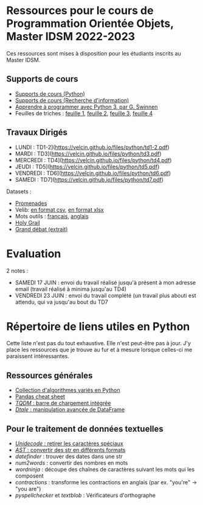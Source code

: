 # Ressources pour le cours de Programmation Orientée Objets, Master IDSM 2022-2023

Ces ressources sont mises à disposition pour les étudiants inscrits au Master IDSM.

## Supports de cours

- [Supports de cours (Python)](https://velcin.github.io/files/python/Support_Python.pdf)
- [Supports de cours (Recherche d'information)](https://velcin.github.io/files/python/Recherche_dinformation.pdf)
- [Apprendre à programmer avec Python 3, par G. Swinnen](https://inforef.be/swi/download/apprendre_python3_5.pdf)
- Feuilles de triches : [feuille 1](https://velcin.github.io/files/python/python-cheatsheet1.png), [feuille 2](https://velcin.github.io/files/python/python-cheatsheet2.png), [feuille 3](https://velcin.github.io/files/python/python-cheatsheet3.png), [feuille 4](https://velcin.github.io/files/python/python-cheatsheet4.png)

## Travaux Dirigés

- LUNDI : TD1-2](https://velcin.github.io/files/python/td1-2.pdf)
- MARDI : TD3](https://velcin.github.io/files/python/td3.pdf)
- MERCREDI : TD4](https://velcin.github.io/files/python/td4.pdf)
- JEUDI : TD5](https://velcin.github.io/files/python/td5.pdf)
- VENDREDI : TD6](https://velcin.github.io/files/python/td6.pdf)
- SAMEDI : TD7](https://velcin.github.io/files/python/td7.pdf)

Datasets :

- [Promenades](https://velcin.github.io/files/python/datasets/evg_esp_veg.envpdiprboucle.json)
- Velib: [en format csv](https://velcin.github.io/files/python/datasets/velib.zip), [en format xlsx](https://velcin.github.io/files/python/datasets/velib.xlsx)
- Mots outils : [français](https://velcin.github.io/files/python/datasets/Stop-words-french.txt), [anglais](https://velcin.github.io/files/python/datasets/Stop-words-english.txt)
- [Holy Grail](https://velcin.github.io/files/python/datasets/holygrail.txt)
- [Grand débat (extrait)](https://velcin.github.io/files/python/datasets/gd_qui.csv)

# Evaluation

2 notes :

- SAMEDI 17 JUIN : envoi du travail réalisé jusqu'à présent à mon adresse email (travail réalisé à minima jusqu'au TD4)
- VENDREDI 23 JUIN : envoi du travail complété (un travail plus abouti est attendu, qui va jusqu'au bout du TD7

# Répertoire de liens utiles en Python

Cette liste n'est pas du tout exhaustive. Elle n'est peut-être pas à jour. J'y place les ressources que je trouve au fur et à mesure lorsque celles-ci me paraissent intéressantes.

## Ressources générales

- [Collection d'algorithmes variés en Python ](https://github.com/TheAlgorithms/Python)
- [Pandas cheat sheet](https://velcin.github.io/files/Pandas_Cheat_Sheet.pdf)
- [*TQDM* : barre de chargement intégrée](https://tqdm.github.io)
- [*Dtale* : manipulation avancée de DataFrame](https://t.co/qhb9fiKY9p)

## Pour le traitement de données textuelles

- [*Unidecode* : retirer les caractères spéciaux](https://t.co/mnf8CUc12a)
- [*AST* : convertir des str en différents formats](https://t.co/JJRyc6yyzM)
- *datefinder* : trouver des dates dans une str
- *num2words* : convertir des nombres en mots
- *wordninja* : découpe des chaînes de caractères suivant les mots qui les composent
- *contractions* : transforme les contractions en anglais (par ex. "you're" -> "you are")
- *pyspellchecker* et *textblob* : Vérificateurs d'orthographe
	